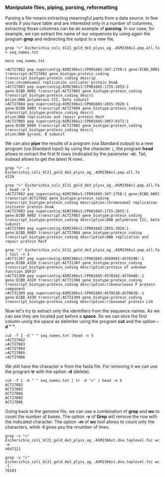 <a name="module1_parsing"></a>
<h3>Manipulate files, piping, parsing, reformatting</h3>

Parsing a file means extracting meaningful parts from a data source. In few words if you have table and are interested only in a number of columnes, extracting those columnes can be an example of **parsing**. In our case, for example, we can extract the name of our sequences by using again the program **grep** and redirecting the output to a new file.

```{bash}
grep ">" Escherichia_coli_bl21_gold_de3_plyss_ag_.ASM2366v1.pep.all.fa > seq_names.txt

more seq_names.txt

>ACT27082 pep supercontig:ASM2366v1:CP001665:347:1750:1 gene:ECBD_0001 transcript:ACT27082 gene_biotype:protein_coding transcript_biotype:protein_coding descrip
tion:chromosomal replication initiator protein DnaA
>ACT27083 pep supercontig:ASM2366v1:CP001665:1755:2855:1 gene:ECBD_0002 transcript:ACT27083 gene_biotype:protein_coding transcript_biotype:protein_coding descri
ption:DNA polymerase III, beta subunit
>ACT27084 pep supercontig:ASM2366v1:CP001665:2855:3928:1 gene:ECBD_0003 transcript:ACT27084 gene_biotype:protein_coding transcript_biotype:protein_coding descri
ption:DNA replication and repair protein RecF
>ACT27085 pep supercontig:ASM2366v1:CP001665:3957:6371:1 gene:ECBD_0004 transcript:ACT27085 gene_biotype:protein_coding transcript_biotype:protein_coding descri
ption:DNA gyrase, B subunit
```

We can also **pipe** the results of a program (via Standard output) to a new program (via Standard input) by using the character 
```|```, the program **head** allows to extract the first N rows (indicated by the parameter **-n**). Tail, instead allows to get the latest N rows.

```{bash}
grep ">" -c Escherichia_coli_bl21_gold_de3_plyss_ag_.ASM2366v1.pep.all.fa
4228

grep ">" Escherichia_coli_bl21_gold_de3_plyss_ag_.ASM2366v1.pep.all.fa | head -n 3 
>ACT27082 pep supercontig:ASM2366v1:CP001665:347:1750:1 gene:ECBD_0001 transcript:ACT27082 gene_biotype:protein_coding transcript_biotype:protein_coding description:chromosomal replication initiator protein DnaA
>ACT27083 pep supercontig:ASM2366v1:CP001665:1755:2855:1 gene:ECBD_0002 transcript:ACT27083 gene_biotype:protein_coding transcript_biotype:protein_coding description:DNA polymerase III, beta subunit
>ACT27084 pep supercontig:ASM2366v1:CP001665:2855:3928:1 gene:ECBD_0003 transcript:ACT27084 gene_biotype:protein_coding transcript_biotype:protein_coding description:DNA replication and repair protein RecF

grep ">" Escherichia_coli_bl21_gold_de3_plyss_ag_.ASM2366v1.pep.all.fa | tail -n 3 
>ACT31307 pep supercontig:ASM2366v1:CP001665:4569941:4570198:-1 gene:ECBD_4328 transcript:ACT31307 gene_biotype:protein_coding transcript_biotype:protein_coding description:protein of unknown function DUF37
>ACT31308 pep supercontig:ASM2366v1:CP001665:4570162:4570488:-1 gene:ECBD_4329 transcript:ACT31308 gene_biotype:protein_coding transcript_biotype:protein_coding description:ribonuclease P protein component
>ACT31309 pep supercontig:ASM2366v1:CP001665:4570538:4570678:-1 gene:ECBD_4330 transcript:ACT31309 gene_biotype:protein_coding transcript_biotype:protein_coding description:ribosomal protein L34
```
Now let's try to extract only the identifiers from the sequence names. As we can see they are located just before a **space**. So we can slice the first column using the space as delimiter using the program **cut** and the option **-d " "**.

```{bash}
cut -f 1 -d " " seq_names.txt |head -n 5 
>ACT27082
>ACT27083
>ACT27084
>ACT27085
>ACT27086
```
We still have the character **>** from the fasta file. For removing it we can use the program **tr** with the option **-d** (delete).

```{bash}
cut -f 1 -d " " seq_names.txt | tr -d ">" | head -n 5 
ACT27082
ACT27083
ACT27084
ACT27085
ACT27086
```
Going back to the genome file, we can use a combination of **grep** and **wc** to count the number of bases. The option **-v** of **Grep** will remove the row with the indicated character. The option **-m** of **wc** tool allows to count only the characters, while **-l** gives you the nnumber of lines. 

```{bash}
grep -v ">" Escherichia_coli_bl21_gold_de3_plyss_ag_.ASM2366v1.dna.toplevel.fa| wc -m
4647121

grep -v ">" Escherichia_coli_bl21_gold_de3_plyss_ag_.ASM2366v1.dna.toplevel.fa| wc -l
76183
```




